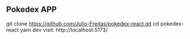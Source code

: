 ## Pokedex APP

git clone https://github.com/Julio-Freitas/pokedex-react.git
cd pokedex-react
yarn dev
visit: http://localhost:5173/
